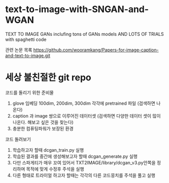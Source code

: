 # text-to-image-with-SNGAN-and-WGAN
TEXT TO IMAGE GANs inclufing tons of GANs models AND LOTS OF TRIALS with spaghetti code


관련 논문 목록 https://github.com/wooramkang/Papers-for-image-caption-and-text-to-image.git



# 세상 불친절한 git repo

코드를 돌리기 위한 준비물

1. glove 임베딩 100dim, 200dim, 300dim 각각에 pretrained 파일 (검색하면 나온다)
2. caption 과 image 쌍으로 이루어진 데이터셋 (검색하면 다양한 데이터 셋이 많이 나온다. 해보고 싶은 것을 찾는다)
3. 충분한 컴퓨팅파워가 보장된 환경


코드 돌려보기
1. 학습하고자 할때 dcgan_train.py 실행
2. 학습된 결과를 중간에 생성해보고자 할때 dcgan_generate.py 실행
3. 다만 스파게티가 매우 꼬여 있어서 TXT2IMAGE/library/dcgan_v3.py안쪽을 정리하며 목적에 맞게 수정후 주석을  실행
4. 다른 형태로 트라이얼 하고자 할때는 각각의 다른 코드뭉치를 주석을 풀고 실행
